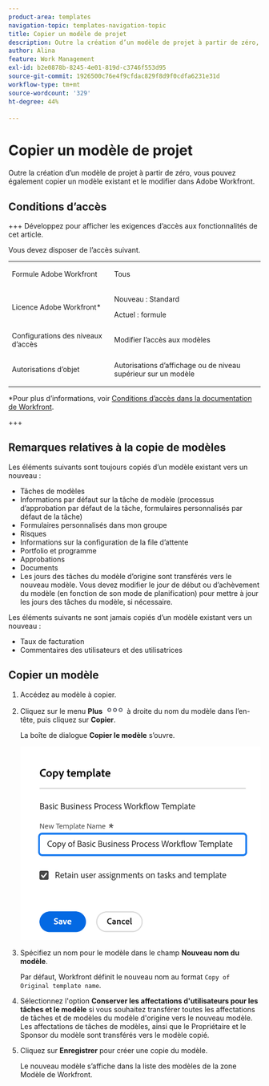 ```yaml
---
product-area: templates
navigation-topic: templates-navigation-topic
title: Copier un modèle de projet
description: Outre la création d’un modèle de projet à partir de zéro, vous pouvez également copier un modèle existant et le modifier.
author: Alina
feature: Work Management
exl-id: b2e0878b-8245-4e01-819d-c3746f553d95
source-git-commit: 1926500c76e4f9cfdac829f8d9f0cdfa6231e31d
workflow-type: tm+mt
source-wordcount: '329'
ht-degree: 44%

---
```


# Copier un modèle de projet

<!--Audited: 5/2025-->

Outre la création d’un modèle de projet à partir de zéro, vous pouvez également copier un modèle existant et le modifier dans Adobe Workfront.

## Conditions d’accès

+++ Développez pour afficher les exigences d’accès aux fonctionnalités de cet article.

Vous devez disposer de l’accès suivant.

<table style="table-layout:auto"> 
 <col> 
 <col> 
 <tbody> 
  <tr> 
   <td role="rowheader">Formule Adobe Workfront</td> 
   <td> <p>Tous </p> </td> 
  </tr> 
  <tr> 
   <td role="rowheader">Licence Adobe Workfront*</td> 
   <td><p>Nouveau : Standard</p> 
   <p>Actuel : formule </p> </td> 
  </tr> 
  <tr> 
   <td role="rowheader">Configurations des niveaux d’accès</td> 
   <td> <p>Modifier l’accès aux modèles</p> </td> 
  </tr> 
  <tr> 
   <td role="rowheader">Autorisations d’objet</td> 
   <td> <p>Autorisations d’affichage ou de niveau supérieur sur un modèle</p>  </td> 
  </tr> 
 </tbody> 
</table>

*Pour plus d’informations, voir [Conditions d’accès dans la documentation de Workfront](/help/quicksilver/administration-and-setup/add-users/access-levels-and-object-permissions/access-level-requirements-in-documentation.md).

+++

## Remarques relatives à la copie de modèles

Les éléments suivants sont toujours copiés d’un modèle existant vers un nouveau :

* Tâches de modèles
* Informations par défaut sur la tâche de modèle (processus d’approbation par défaut de la tâche, formulaires personnalisés par défaut de la tâche)
* Formulaires personnalisés dans mon groupe
* Risques
* Informations sur la configuration de la file d’attente
* Portfolio et programme
* Approbations
* Documents
* Les jours des tâches du modèle d’origine sont transférés vers le nouveau modèle. Vous devez modifier le jour de début ou d’achèvement du modèle (en fonction de son mode de planification) pour mettre à jour les jours des tâches du modèle, si nécessaire.

Les éléments suivants ne sont jamais copiés d’un modèle existant vers un nouveau :

* Taux de facturation
* Commentaires des utilisateurs et des utilisatrices

## Copier un modèle

<!--ensure steps and casing on the fields and buttons is accurate with unshim-->

1. Accédez au modèle à copier.
1. Cliquez sur le menu **Plus** ![icône Plus](assets/qs-more-icon-on-an-object.png) à droite du nom du modèle dans l’en-tête, puis cliquez sur **Copier**.

   La boîte de dialogue **Copier le modèle** s’ouvre.

   ![Zone Copier le modèle](assets/copy-template-box.png)

1. Spécifiez un nom pour le modèle dans le champ **Nouveau nom du modèle**.

   Par défaut, Workfront définit le nouveau nom au format `Copy of Original template name`.

1. Sélectionnez l&#39;option **Conserver les affectations d&#39;utilisateurs pour les tâches et le modèle** si vous souhaitez transférer toutes les affectations de tâches et de modèles du modèle d&#39;origine vers le nouveau modèle. Les affectations de tâches de modèles, ainsi que le Propriétaire et le Sponsor du modèle sont transférés vers le modèle copié.
1. Cliquez sur **Enregistrer** pour créer une copie du modèle.

   Le nouveau modèle s’affiche dans la liste des modèles de la zone Modèle de Workfront.

